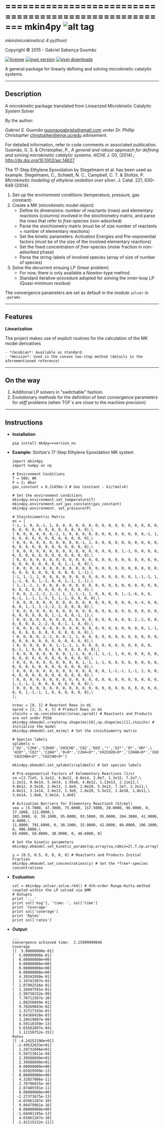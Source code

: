 =======================================================
**mkin4py** ![alt tag](http://i.imgur.com/ezsLFa2.png=100x100)
=======================================================
*mkin(microkinetics) 4 py(thon)*

Copyright © 2015 - Gabriel Sabença Gusmão

[![license](https://img.shields.io/pypi/l/mkin4py.svg)](./LICENSE.md)
[![pypi version](https://img.shields.io/pypi/v/mkin4py.svg)](https://pypi.python.org/pypi/mkin4py)
[![pypi downloads](https://img.shields.io/pypi/dm/mkin4py.svg)](https://pypi.python.org/pypi/mkin4py)

A general package for linearly defining and solving microkinetic catalytic systems.

----------------
**Description**
----------------

  A microkinetic package translated from Linearized Microkinetic Catalytic System Solver

  By the author:

  *Gabriel S. Gusmão* <gusmaogabriels@gmail.com>
  under *Dr. Phillip Christopher* <christopher@engr.ucredu> advisement.

  For detailed information, refer to code comments or associated publication.
  Gusmão, G. S. & Christopher, P., *A general and robust approach for defining and solving 
  microkinetic catalytic systems.* AIChE J. 00, (2014).; http://dx.doi.org/10.1002/aic.14627

  The 17-Step Ethylene Epoxidation by Stegelmann et al. has been used as example.
  Stegelmann, C., Schiødt, N. C., Campbell, C. T. & Stoltze, P.
  *Microkinetic modeling of ethylene oxidation over silver*. J. Catal. 221, 630–649 (2004).

  1. Set-up the environment conditions (temperature, pressure, gas constant)
  2. Create a MK (microkinetic model object)
     - Define its dimensions: number of reactants (rows) and elementary reactions (columns) involved in the stoichiometry matrix, and parse the rows that refer to *free*-species (non-adsorbed)
     - Parse the stoichiometry matrix (must be of size number of reactants × number of elementary reactions)
     - Set the kinetic parameters: Activation Energies and Pre-exponential factors (must be of the size of the involved elementary reactions)
     - Set the fixed concentration of *free*-species (molar fraction in non-adsorbed phase)
     - Parse the string-labels of involved species (array of size of number of species) 
  3. Solve the decurrent ensuing LP (linear problem)
     - For now, there is only available a *Newton*-type method.
     - Standard iterative-procedure adopted for solving the inner-loop LP (Quasi-minimum residue)

  The convergence parameters are set as default in the module `solver` in `.params`

----------------
**Features**
----------------

   **Linearization**

  The project makes use of explicit routines for the calculation of the MK model derivatives
  
    - *Jacobian*: Available as standard.
    - *Hessian*: Used in the convex two-step method (details in the aforementioned reference)

----------------
**On the way**
----------------

  1. Additional LP solvers in "switchable" fashion.
  2. Evolutionary methods for the definition of best convergence parameters for *stiff* problems (when TOF`s are close to the machine precision)

----------------
**Instructions**
----------------

  - **Installation**

        pip install mk4py==version_no

  - **Example**: Stoltze's 17-Step Ethylene Epoxidation MK system

        import mkin4py
        import numpy as np
        
        # Environment Conditions
        T = 500; #K
        P = 2; #bar
        gas_constant = 8.31456e-3 # Gas Constant - kJ/(mol×K)
        
        # Set the environment conditions
        mkin4py.environment.set_temperature(T)
        mkin4py.environment.set_gas_constant(gas_constant)
        mkin4py.environment. set_pressure(P)
        
        # Stoichsiometric Matrix
        ms = [
        [-1, 1, 0, 0,-1, 1, 0, 0, 0, 0, 0, 0, 0, 0, 0, 0, 0, 0, 0, 0, 0, 0, 0, 0, 0, 0, 0, 0, 0, 0, 0, 0, 0, 0],\
        [ 0, 0, 0, 0, 0, 0,-1, 1, 0, 0, 0, 0, 0, 0, 0, 0, 0, 0, 0, 0,-1, 1, 0, 0, 0, 0, 0, 0, 0, 0, 0, 0, 0, 0],\
        [ 0, 0, 0, 0, 0, 0, 0, 0, 0, 0,-1, 1, 0, 0, 0, 0, 0, 0, 0, 0, 0, 0, 0, 0, 0, 0, 0, 0, 0, 0, 0, 0, 0, 0],\
        [ 0, 0, 0, 0, 0, 0, 0, 0, 0, 0, 0, 0, 0, 0, 0, 0, 1,-1, 0, 0, 0, 0, 0, 0, 0, 0, 0, 0, 0, 0, 0, 0, 0, 0],\
        [ 0, 0, 0, 0, 0, 0, 0, 0, 0, 0, 0, 0, 0, 0, 0, 0, 0, 0, 0, 0, 0, 0, 0, 0, 0, 0, 0, 0, 0, 0, 1,-1, 0, 0],\
        [ 0, 0, 0, 0, 0, 0, 0, 0, 0, 0, 0, 0, 0, 0, 0, 0, 0, 0, 0, 0, 0, 0, 0, 0, 0, 0, 0, 0, 0, 0, 0, 0, 1,-1],\
        [-1, 1,-1, 1, 0, 0, 0, 0, 0, 0, 0, 0, 0, 0, 0, 0, 0, 0, 1,-1,-1, 1, 1,-1, 0, 0, 1,-1, 0, 0, 1,-1, 1,-1],\
        [ 1,-1,-1, 1, 0, 0, 0, 0, 0, 0, 0, 0, 0, 0, 0, 0, 0, 0, 0, 0, 0, 0, 0, 0, 0, 0, 0, 0, 0, 0, 0, 0, 0, 0],\
        [ 0, 0, 2,-2,-2, 2,-1, 1, 1,-1,-1, 1, 0, 0, 0, 0, 1,-1,-6, 6, 0, 0,-1, 1,-1, 1,-5, 5, 1,-1, 0, 0, 0, 0],\
        [ 0, 0, 0, 0, 0, 0, 0, 0, 0, 0, 0, 0, 0, 0, 0, 0, 0, 0, 4,-4, 0, 0, 0, 0, 1,-1, 3,-3,-2, 2, 0, 0, 0, 0],\
        [ 0, 0, 0, 0, 0, 0, 0, 0, 0, 0, 0, 0, 0, 0, 0, 0, 0, 0, 0, 0, 0, 0, 0, 0, 0, 0, 0, 0, 1,-1, 0, 0,-1, 1],\
        [ 0, 0, 0, 0, 0, 0, 0, 0, 0, 0, 0, 0, 0, 0, 0, 0, 0, 0, 2,-2, 0, 0, 0, 0, 0, 0, 2,-2, 0, 0,-1, 1, 0, 0],\
        [ 0, 0, 0, 0, 0, 0, 0, 0, 0, 0, 0, 0, 0, 0, 0, 0, 0, 0, 0, 0, 1,-1, 0, 0, 0, 0, 0, 0, 0, 0, 0, 0, 0, 0],\
        [ 0, 0, 0, 0, 2,-2, 0, 0,-1, 1, 0, 0, 0, 0, 0, 0, 0, 0, 0, 0, 0, 0, 0, 0, 0, 0, 0, 0, 0, 0, 0, 0, 0, 0],\
        [ 0, 0, 0, 0, 0, 0, 1,-1,-1, 1, 0, 0, 0, 0, 0, 0, 0, 0, 0, 0, 0, 0,-1, 1, 0, 0, 0, 0, 0, 0, 0, 0, 0, 0],\
        [ 0, 0, 0, 0, 0, 0, 0, 0, 1,-1, 0, 0,-1, 1,-1, 1, 0, 0, 0, 0, 0, 0, 0, 0, 0, 0, 0, 0, 0, 0, 0, 0, 0, 0],\
        [ 0, 0, 0, 0, 0, 0, 0, 0, 0, 0, 1,-1, 1,-1, 0, 0, 0, 0, 0, 0, 0, 0, 0, 0, 0, 0, 0, 0, 0, 0, 0, 0, 0, 0],\
        [ 0, 0, 0, 0, 0, 0, 0, 0, 0, 0, 0, 0, 0, 0, 1,-1,-1, 1,-1, 1, 0, 0, 0, 0, 0, 0, 0, 0, 0, 0, 0, 0, 0, 0],\
        [ 0, 0, 0, 0, 0, 0, 0, 0, 0, 0, 0, 0, 0, 0, 0, 0, 0, 0, 0, 0, 0, 0, 1,-1,-1, 1, 0, 0, 0, 0, 0, 0, 0, 0],\
        [ 0, 0, 0, 0, 0, 0, 0, 0, 0, 0, 0, 0, 0, 0, 0, 0, 0, 0, 0, 0, 0, 0, 0, 0, 1,-1,-1, 1, 0, 0, 0, 0, 0, 0],\
        ];
        
        nreac = [0, 1] # Reactant Rows in mS
        nprod = [2, 3, 4, 5] # Product Rows in mS
        stoichs = np.concatenate((nreac,nprod)) # Reactants and Products are not under PSSA
        mkin4py.mkmodel.create(np.shape(ms)[0],np.shape(ms)[1],stoichs) # Initialize the model
        mkin4py.mkmodel.set_ms(ms) # Set the stoichiometry matrix
        
        # Species labels 
        splabels = ['O2','C2H4','C2H4O','CH3CHO','CO2','H2O','*','O2*','O*','OH*',\
        'H2O*','CO2*','C2H4*','O∙O*','C2H4∙O*','CH2CH2O∙O*','C2H4O∙O*','CH3CHO∙O*',\
        'CH2CHOH∙O*','CH2CHO∙O*']
        
        mkin4py.mkmodel.set_splabels(splabels) # Set species labels
        
        # Pre-exponential Factors of Eelementary Reactions (1/s)
        va =[2.71e5, 1.1e12, 4.0e12, 8.0e14, 2.0e7, 1.3e15, 7.2e7,\
        2.2e11, 9.0e14, 5.3e14, 1.95e8, 4.8e12, 1.13e13, 2.11e12,\
        9.0e12, 4.5e10, 2.9e13, 2.6e9, 2.0e20, 5.3e13, 7.2e7, 2.2e11,\
        4.0e11, 3.1e14, 2.6e13, 1.3e9, 1.0e20, 5.5e13, 1.4e10, 1.0e11,\
        3.6e14, 1.0e8, 5.9e14, 1.4e9]
        
        # Activation Barriers for Elementary ReactionS (kJ/mol)
        vea = [5.7000, 47.3000, 75.0000, 157.5000, 20.0000, 96.9000, 0, 37.1000, 112.0000,\
        183.3000, 0, 39.1000, 95.0000, 93.5000, 95.0000, 204.3000, 41.9000, 4.4000,\
        11.0000, 791.6000, 0, 30.1000, 32.0000, 42.8000, 86.0000, 106.1000, 0, 906.6000,\
        65.6000, 50.0000, 38.9000, 0, 46.6000, 0]
        
        # Set the kinetic parameters
        mkin4py.mkmodel.set_kinetic_params(np.array(va,ndmin=2).T,np.array(vea,ndmin=2).T)
        
        y = [0.5, 0.5, 0, 0, 0, 0] # Reactants and Products Initial Fraction
        mkin4py.mkmodel.set_concentrations(y) # Set the *free*-species concentrations
        
  - **Evaluation**:
       
        sol = mkin4py.solver.solve.rk4() # 4th-order Runge-Kutta method coupled within the LP solved via QMR
        # Outupts
        print '...'
        print sol['msg'], 'time: ', sol['time']
        print 'Coverage'
        print sol['coverage']
        print 'Rates'
        print sol['rates']

  - **Output**:

        ...
        Convergence achieved time:  2.25999999046
        Coverage
        [[  5.00000000e-01]
        [  5.00000000e-01]
        [  0.00000000e+00]
        [  0.00000000e+00]
        [  0.00000000e+00]
        [  0.00000000e+00]
        [  4.39342950e-01]
        [  1.19743307e-03]
        [  1.07992516e-01]
        [  1.10447591e-01]
        [  2.99730332e-09]
        [  7.70711567e-10]
        [  1.00256049e-01]
        [  9.78269843e-02]
        [  1.32727193e-01]
        [  9.64368428e-03]
        [  3.28419897e-08]
        [  4.59118359e-13]
        [  5.65562897e-04]
        [  1.12150752e-15]]
        Rates
        [[ -4.24252190e+01]
        [ -2.49532633e+01]
        [  1.29732696e+01]
        [  5.58723011e-04]
        [  2.39588699e+01]
        [  2.39588699e+01]
        [  0.00000000e+00]
        [  3.65929509e-13]
        [  0.00000000e+00]
        [  4.32857086e-11]
        [  2.76796815e-16]
        [  2.87485591e-11]
        [  0.00000000e+00]
        [ -2.27373675e-13]
        [ -4.65661287e-10]
        [  9.86479981e-16]
        [  0.00000000e+00]
        [ -1.60491195e-13]
        [  4.65661287e-10]
        [ -1.42115222e-11]]
